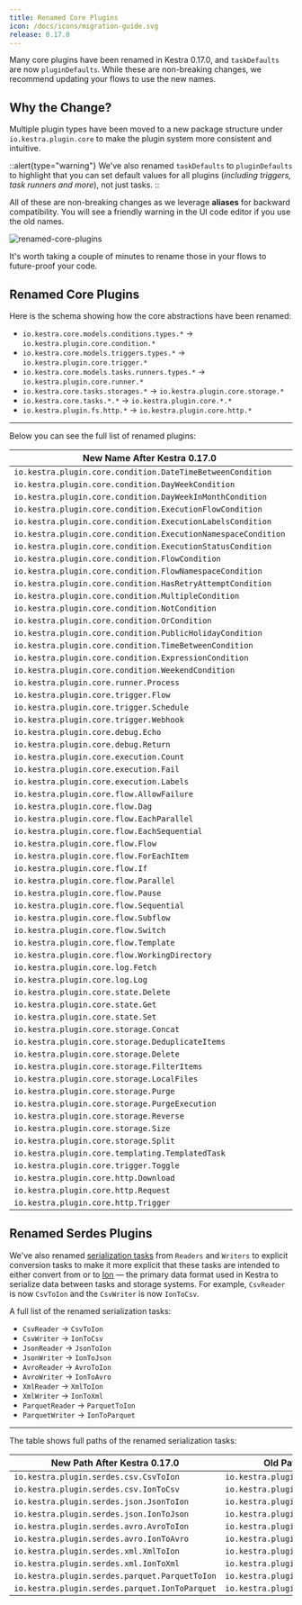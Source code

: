 ```yaml
---
title: Renamed Core Plugins
icon: /docs/icons/migration-guide.svg
release: 0.17.0
---
```


Many core plugins have been renamed in Kestra 0.17.0, and `taskDefaults` are now `pluginDefaults`. While these are non-breaking changes, we recommend updating your flows to use the new names.

## Why the Change?
Multiple plugin types have been moved to a new package structure under `io.kestra.plugin.core` to make the plugin system more consistent and intuitive.

::alert{type="warning"}
We've also renamed `taskDefaults` to `pluginDefaults` to highlight that you can set default values for all plugins (_including triggers, task runners and more_), not just tasks.
::

All of these are non-breaking changes as we leverage **aliases** for backward compatibility. You will see a friendly warning in the UI code editor if you use the old names.

![renamed-core-plugins](/docs/migration-guide/renamed-core-plugins.png)

It's worth taking a couple of minutes to rename those in your flows to future-proof your code.

## Renamed Core Plugins

Here is the schema showing how the core abstractions have been renamed:

- `io.kestra.core.models.conditions.types.*` → `io.kestra.plugin.core.condition.*`
- `io.kestra.core.models.triggers.types.*` → `io.kestra.plugin.core.trigger.*`
- `io.kestra.core.models.tasks.runners.types.*` → `io.kestra.plugin.core.runner.*`
- `io.kestra.core.tasks.storages.*` → `io.kestra.plugin.core.storage.*`
- `io.kestra.core.tasks.*.*` → `io.kestra.plugin.core.*.*`
- `io.kestra.plugin.fs.http.*` → `io.kestra.plugin.core.http.*`

---

Below you can see the full list of renamed plugins:

| New Name After Kestra 0.17.0                                  | Old Name Before Kestra 0.17.0                                        |
|---------------------------------------------------------------|----------------------------------------------------------------------|
| `io.kestra.plugin.core.condition.DateTimeBetweenCondition`    | `io.kestra.core.models.conditions.types.DateTimeBetweenCondition`    |
| `io.kestra.plugin.core.condition.DayWeekCondition`            | `io.kestra.core.models.conditions.types.DayWeekCondition`            |
| `io.kestra.plugin.core.condition.DayWeekInMonthCondition`     | `io.kestra.core.models.conditions.types.DayWeekInMonthCondition`     |
| `io.kestra.plugin.core.condition.ExecutionFlowCondition`      | `io.kestra.core.models.conditions.types.ExecutionFlowCondition`      |
| `io.kestra.plugin.core.condition.ExecutionLabelsCondition`    | `io.kestra.core.models.conditions.types.ExecutionLabelsCondition`    |
| `io.kestra.plugin.core.condition.ExecutionNamespaceCondition` | `io.kestra.core.models.conditions.types.ExecutionNamespaceCondition` |
| `io.kestra.plugin.core.condition.ExecutionStatusCondition`    | `io.kestra.core.models.conditions.types.ExecutionStatusCondition`    |
| `io.kestra.plugin.core.condition.FlowCondition`               | `io.kestra.core.models.conditions.types.FlowCondition`               |
| `io.kestra.plugin.core.condition.FlowNamespaceCondition`      | `io.kestra.core.models.conditions.types.FlowNamespaceCondition`      |
| `io.kestra.plugin.core.condition.HasRetryAttemptCondition`    | `io.kestra.core.models.conditions.types.HasRetryAttemptCondition`    |
| `io.kestra.plugin.core.condition.MultipleCondition`           | `io.kestra.core.models.conditions.types.MultipleCondition`           |
| `io.kestra.plugin.core.condition.NotCondition`                | `io.kestra.core.models.conditions.types.NotCondition`                |
| `io.kestra.plugin.core.condition.OrCondition`                 | `io.kestra.core.models.conditions.types.OrCondition`                 |
| `io.kestra.plugin.core.condition.PublicHolidayCondition`      | `io.kestra.core.models.conditions.types.PublicHolidayCondition`      |
| `io.kestra.plugin.core.condition.TimeBetweenCondition`        | `io.kestra.core.models.conditions.types.TimeBetweenCondition`        |
| `io.kestra.plugin.core.condition.ExpressionCondition`         | `io.kestra.core.models.conditions.types.VariableCondition`           |
| `io.kestra.plugin.core.condition.WeekendCondition`            | `io.kestra.core.models.conditions.types.WeekendCondition`            |
| `io.kestra.plugin.core.runner.Process`                        | `io.kestra.core.models.tasks.runners.types.ProcessTaskRunner`        |
| `io.kestra.plugin.core.trigger.Flow`                          | `io.kestra.core.models.triggers.types.Flow`                          |
| `io.kestra.plugin.core.trigger.Schedule`                      | `io.kestra.core.models.triggers.types.Schedule`                      |
| `io.kestra.plugin.core.trigger.Webhook`                       | `io.kestra.core.models.triggers.types.Webhook`                       |
| `io.kestra.plugin.core.debug.Echo`                            | `io.kestra.core.tasks.debugs.Echo`                                   |
| `io.kestra.plugin.core.debug.Return`                          | `io.kestra.core.tasks.debugs.Return`                                 |
| `io.kestra.plugin.core.execution.Count`                       | `io.kestra.core.tasks.executions.Counts`                             |
| `io.kestra.plugin.core.execution.Fail`                        | `io.kestra.core.tasks.executions.Fail`                               |
| `io.kestra.plugin.core.execution.Labels`                      | `io.kestra.core.tasks.executions.Labels`                             |
| `io.kestra.plugin.core.flow.AllowFailure`                     | `io.kestra.core.tasks.flows.AllowFailure`                            |
| `io.kestra.plugin.core.flow.Dag`                              | `io.kestra.core.tasks.flows.Dag`                                     |
| `io.kestra.plugin.core.flow.EachParallel`                     | `io.kestra.core.tasks.flows.EachParallel`                            |
| `io.kestra.plugin.core.flow.EachSequential`                   | `io.kestra.core.tasks.flows.EachSequential`                          |
| `io.kestra.plugin.core.flow.Flow`                             | `io.kestra.core.tasks.flows.Flow`                                    |
| `io.kestra.plugin.core.flow.ForEachItem`                      | `io.kestra.core.tasks.flows.ForEachItem`                             |
| `io.kestra.plugin.core.flow.If`                               | `io.kestra.core.tasks.flows.If`                                      |
| `io.kestra.plugin.core.flow.Parallel`                         | `io.kestra.core.tasks.flows.Parallel`                                |
| `io.kestra.plugin.core.flow.Pause`                            | `io.kestra.core.tasks.flows.Pause`                                   |
| `io.kestra.plugin.core.flow.Sequential`                       | `io.kestra.core.tasks.flows.Sequential`                              |
| `io.kestra.plugin.core.flow.Subflow`                          | `io.kestra.core.tasks.flows.Subflow`                                 |
| `io.kestra.plugin.core.flow.Switch`                           | `io.kestra.core.tasks.flows.Switch`                                  |
| `io.kestra.plugin.core.flow.Template`                         | `io.kestra.core.tasks.flows.Template`                                |
| `io.kestra.plugin.core.flow.WorkingDirectory`                 | `io.kestra.core.tasks.flows.WorkingDirectory`                        |
| `io.kestra.plugin.core.log.Fetch`                             | `io.kestra.core.tasks.log.Fetch`                                     |
| `io.kestra.plugin.core.log.Log`                               | `io.kestra.core.tasks.log.Log`                                       |
| `io.kestra.plugin.core.state.Delete`                          | `io.kestra.core.tasks.states.Delete`                                 |
| `io.kestra.plugin.core.state.Get`                             | `io.kestra.core.tasks.states.Get`                                    |
| `io.kestra.plugin.core.state.Set`                             | `io.kestra.core.tasks.states.Set`                                    |
| `io.kestra.plugin.core.storage.Concat`                        | `io.kestra.core.tasks.storages.Concat`                               |
| `io.kestra.plugin.core.storage.DeduplicateItems`              | `io.kestra.core.tasks.storages.DeduplicateItems`                     |
| `io.kestra.plugin.core.storage.Delete`                        | `io.kestra.core.tasks.storages.Delete`                               |
| `io.kestra.plugin.core.storage.FilterItems`                   | `io.kestra.core.tasks.storages.FilterItems`                          |
| `io.kestra.plugin.core.storage.LocalFiles`                    | `io.kestra.core.tasks.storages.LocalFiles`                           |
| `io.kestra.plugin.core.storage.Purge`                         | `io.kestra.core.tasks.storages.Purge`                                |
| `io.kestra.plugin.core.storage.PurgeExecution`                | `io.kestra.core.tasks.storages.PurgeExecution`                       |
| `io.kestra.plugin.core.storage.Reverse`                       | `io.kestra.core.tasks.storages.Reverse`                              |
| `io.kestra.plugin.core.storage.Size`                          | `io.kestra.core.tasks.storages.Size`                                 |
| `io.kestra.plugin.core.storage.Split`                         | `io.kestra.core.tasks.storages.Split`                                |
| `io.kestra.plugin.core.templating.TemplatedTask`              | `io.kestra.core.tasks.templating.TemplatedTask`                      |
| `io.kestra.plugin.core.trigger.Toggle`                        | `io.kestra.core.tasks.trigger.Toggle`                                |
| `io.kestra.plugin.core.http.Download`                         | `io.kestra.plugin.fs.http.Download`                                  |
| `io.kestra.plugin.core.http.Request`                          | `io.kestra.plugin.fs.http.Request`                                   |
| `io.kestra.plugin.core.http.Trigger`                          | `io.kestra.plugin.fs.http.Trigger`                                   |


## Renamed Serdes Plugins

We've also renamed [serialization tasks](https://github.com/kestra-io/kestra/issues/2298) from `Readers` and `Writers` to explicit conversion tasks to make it more explicit that these tasks are intended to either convert from or to [Ion](https://amazon-ion.github.io/ion-docs/) — the primary data format used in Kestra to serialize data between tasks and storage systems. For example, `CsvReader` is now `CsvToIon` and the `CsvWriter` is now `IonToCsv`.

A full list of the renamed serialization tasks:
- `CsvReader` → `CsvToIon`
- `CsvWriter` → `IonToCsv`
- `JsonReader` → `JsonToIon`
- `JsonWriter` → `IonToJson`
- `AvroReader` → `AvroToIon`
- `AvroWriter` → `IonToAvro`
- `XmlReader` → `XmlToIon`
- `XmlWriter` → `IonToXml`
- `ParquetReader` → `ParquetToIon`
- `ParquetWriter` → `IonToParquet`

---

The table shows full paths of the renamed serialization tasks:

| New Path After Kestra 0.17.0                   | Old Path Before Kestra 0.17.0                   |
|------------------------------------------------|-------------------------------------------------|
| `io.kestra.plugin.serdes.csv.CsvToIon`         | `io.kestra.plugin.serdes.csv.CsvReader`         |
| `io.kestra.plugin.serdes.csv.IonToCsv`         | `io.kestra.plugin.serdes.csv.CsvWriter`         |
| `io.kestra.plugin.serdes.json.JsonToIon`       | `io.kestra.plugin.serdes.json.JsonReader`       |
| `io.kestra.plugin.serdes.json.IonToJson`       | `io.kestra.plugin.serdes.json.JsonWriter`       |
| `io.kestra.plugin.serdes.avro.AvroToIon`       | `io.kestra.plugin.serdes.avro.AvroReader`       |
| `io.kestra.plugin.serdes.avro.IonToAvro`       | `io.kestra.plugin.serdes.avro.AvroWriter`       |
| `io.kestra.plugin.serdes.xml.XmlToIon`         | `io.kestra.plugin.serdes.xml.XmlReader`         |
| `io.kestra.plugin.serdes.xml.IonToXml`         | `io.kestra.plugin.serdes.xml.XmlWriter`         |
| `io.kestra.plugin.serdes.parquet.ParquetToIon` | `io.kestra.plugin.serdes.parquet.ParquetReader` |
| `io.kestra.plugin.serdes.parquet.IonToParquet` | `io.kestra.plugin.serdes.parquet.ParquetWriter` |

